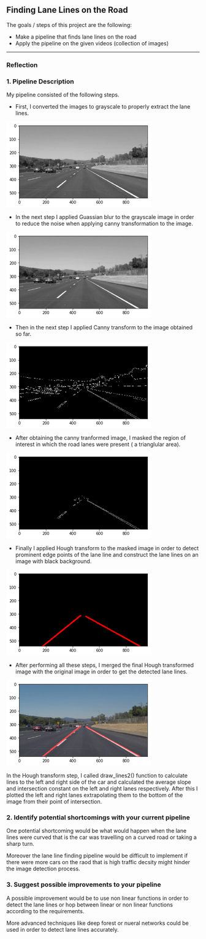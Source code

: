 ## Finding Lane Lines on the Road

The goals / steps of this project are the following:
* Make a pipeline that finds lane lines on the road
* Apply the pipeline on the given videos (collection of images)

---

### Reflection

### 1. Pipeline Description

My pipeline consisted of the following steps. 

- First, I converted the images to grayscale to properly extract the lane lines. 

![alt text](https://github.com/deepanshu96/carp1/blob/master/result/gray1.png)

- In the next step I applied Guassian blur to the grayscale image in order to reduce the noise when applying canny transformation to the image.

![alt text](https://github.com/deepanshu96/carp1/blob/master/result/gray2.png)

- Then in the next step I applied Canny transform to the image obtained so far.

![alt text](https://github.com/deepanshu96/carp1/blob/master/result/gray3.png)

- After obtaining the canny tranformed image, I masked the region of interest in which the road lanes were present 
( a trianglular area).

![alt text](https://github.com/deepanshu96/carp1/blob/master/result/gray4.png)

- Finally I applied Hough transform to the masked image in order to detect prominent edge points of the lane line and construct the lane lines on an image with black background.

![alt text](https://github.com/deepanshu96/carp1/blob/master/result/gray5.png)

- After performing all these steps, I merged the final Hough transformed image with the original image in order to get the detected lane lines.

![alt text](https://github.com/deepanshu96/carp1/blob/master/result/gray6.png)

In the Hough transform step, I called draw_lines2() function to calculate lines to the left and right side of the car and calculated the average slope and intersection constant on the left and right lanes respectively. After this I plotted the left and right lanes extrapolating them to the bottom of the image from their point of intersection.

### 2. Identify potential shortcomings with your current pipeline

One potential shortcoming would be what would happen when the lane lines were curved that is the car was travelling on a curved road or taking a sharp turn. 

Moreover the lane line finding pipeline would be difficult to implement if there were more cars on the raod that is high traffic decsity might hinder the image detection process. 

### 3. Suggest possible improvements to your pipeline

A possible improvement would be to use non linear functions in order to detect the lane lines or hop between linear or non linear functions according to the requirements.

More advanced techniques like deep forest or nueral networks could be used in order to detect lane lines accurately.
